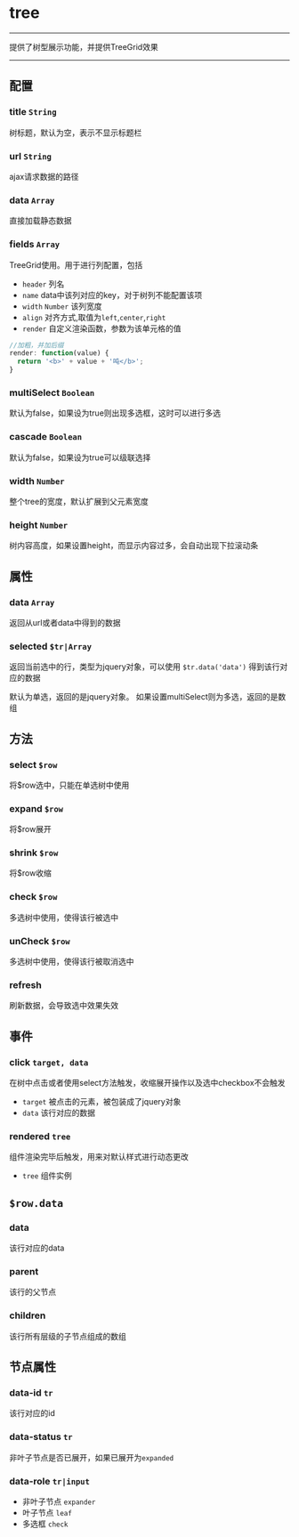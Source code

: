 # tree

---

提供了树型展示功能，并提供TreeGrid效果

---


## 配置

### title `String`

树标题，默认为空，表示不显示标题栏

### url `String`

ajax请求数据的路径

### data `Array`

直接加载静态数据

### fields `Array`

TreeGrid使用。用于进行列配置，包括

* `header` 列名
* `name` data中该列对应的key，对于树列不能配置该项
* `width` `Number` 该列宽度
* `align` 对齐方式,取值为`left`,`center`,`right`
* `render` 自定义渲染函数，参数为该单元格的值

```js
//加粗，并加后缀
render: function(value) {
  return '<b>' + value + '吨</b>';
}
```

### multiSelect `Boolean`

默认为false，如果设为true则出现多选框，这时可以进行多选

### cascade `Boolean`

默认为false，如果设为true可以级联选择

### width `Number`

整个tree的宽度，默认扩展到父元素宽度

### height `Number`

树内容高度，如果设置height，而显示内容过多，会自动出现下拉滚动条

## 属性

### data `Array`

返回从url或者data中得到的数据

### selected `$tr|Array`

返回当前选中的行，类型为jquery对象，可以使用 `$tr.data('data')` 得到该行对应的数据

默认为单选，返回的是jquery对象。
如果设置multiSelect则为多选，返回的是数组

## 方法

### select `$row`

将$row选中，只能在单选树中使用

### expand `$row`

将$row展开

### shrink `$row`

将$row收缩

### check `$row`

多选树中使用，使得该行被选中

### unCheck `$row`

多选树中使用，使得该行被取消选中

### refresh ` `

刷新数据，会导致选中效果失效

## 事件

### click `target, data`

在树中点击或者使用select方法触发，收缩展开操作以及选中checkbox不会触发

* `target` 被点击的元素，被包装成了jquery对象
* `data` 该行对应的数据

### rendered `tree`

组件渲染完毕后触发，用来对默认样式进行动态更改

* `tree` 组件实例

## `$row.data`

### data `  `

该行对应的data

### parent ` `

该行的父节点

### children ` `

该行所有层级的子节点组成的数组

## 节点属性

### data-id `tr`

该行对应的id

### data-status `tr`

非叶子节点是否已展开，如果已展开为`expanded`

### data-role `tr|input`

* 非叶子节点 `expander`
* 叶子节点 `leaf`
* 多选框 `check`
